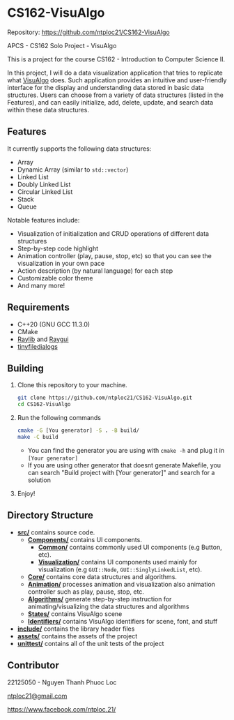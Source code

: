 # CS162-VisuAlgo

Repository: https://github.com/ntploc21/CS162-VisuAlgo

APCS - CS162 Solo Project - VisuAlgo

This is a project for the course CS162 - Introduction to Computer Science II. 

In this project, I will do a data visualization application that tries to replicate what [VisuAlgo](https://visualgo.net/en) does. Such application provides an intuitive and user-friendly interface for the display and understanding data stored in basic data structures. Users can choose from a variety of data structures (listed in the Features), and can easily initialize, add, delete, update, and search data within these data structures.
## Features
It currently supports the following data structures:
- Array
- Dynamic Array (similar to `std::vector`)
- Linked List
- Doubly Linked List
- Circular Linked List
- Stack
- Queue

Notable features include:
- Visualization of initialization and CRUD operations of different data structures
- Step-by-step code highlight
- Animation controller (play, pause, stop, etc) so that you can see the visualization in your own pace
- Action description (by natural language) for each step
- Customizable color theme
- And many more!
## Requirements
* C++20 (GNU GCC 11.3.0)
* CMake
* [Raylib](https://github.com/raysan5/raylib) and [Raygui](https://github.com/raysan5/raygui)
* [tinyfiledialogs](https://sourceforge.net/projects/tinyfiledialogs/)

## Building
1. Clone this repository to your machine.
    ```bash
    git clone https://github.com/ntploc21/CS162-VisuAlgo.git
    cd CS162-VisuAlgo
    ```

2. Run the following commands
    ```bash
    cmake -G [You generator] -S . -B build/
    make -C build
    ```
    - You can find the generator you are using with ```cmake -h``` and plug it in ```[Your generator]```
    - If you are using other generator that doesnt generate Makefile, you can search "Build project with [Your generator]" and search for a solution
3. Enjoy!

## Directory Structure
- [**src/**](src) contains source code.
    - [**Components/**](src/Components) contains UI components.
        - [**Common/**](src/Components/Common/) contains commonly used UI components (e.g Button, etc).
        - [**Visualization/**](src/Components/Visualization/) contains UI components used mainly for visualization (e.g ```GUI::Node```, ```GUI::SinglyLinkedList```, etc).
    - [**Core/**](src/Core) contains core data structures and algorithms.
    - [**Animation/**](src/Animation/) processes animation and visualization also animation controller such as play, pause, stop, etc.
    - [**Algorithms/**](src/Algorithms/) generate step-by-step instruction for animating/visualizing the data structures and algorithms
    - [**States/**](src/States) contains VisuAlgo scene
    - [**Identifiers/**](src/Identifiers) contains VisuAlgo identifiers for scene, font, and stuff
- [**include/**](include) contains the library header files
- [**assets/**](assets) contains the assets of the project
- [**unittest/**](unittest) contains all of the unit tests of the project

## Contributor
22125050 - Nguyen Thanh Phuoc Loc

ntploc21@gmail.com

https://www.facebook.com/ntploc.21/
